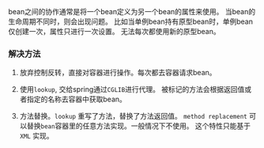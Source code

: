bean之间的协作通常是将一个bean定义为另一个bean的属性来使用。
当bean的生命周期不同时，则会出现问题。
比如当单例bean持有原型bean时，单例bean仅创建一次，属性只进行一次设置。
无法每次都使用新的原型bean。

### 解决方法
1. 放弃控制反转，直接对容器进行操作。每次都去容器请求bean。

2. 使用`lookup`, 交给spring通过`CGLIB`进行代理。
被标记的方法会根据返回值或者指定的名称去容器中获取bean。

3. 方法替换。`lookup` 重写了方法，替换了方法返回值。
`method replacement` 可以替换`bean`容器里的任意方法实现。一般情况下不使用。
这个特性只能基于 `XML` 实现。